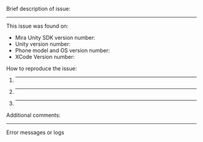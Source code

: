 Brief description of issue:
___

This issue was found on:
 * Mira Unity SDK version number:
 * Unity version number:
 * Phone model and OS version number:
 * XCode Version number:
 
How to reproduce the issue:
  1. ___
  1. ___
  1. ___
  
 
Additional comments:
___

Error messages or logs
```

```
